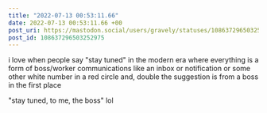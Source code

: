 ```yaml
---
title: "2022-07-13 00:53:11.66"
date: 2022-07-13 00:53:11.66 +00
post_uri: https://mastodon.social/users/gravely/statuses/108637296503252975
post_id: 108637296503252975
---
```

i love when people say "stay tuned" in the modern era where everything is a form of boss/worker communications like an inbox or notification or some other white number in a red circle and, double the suggestion is from a boss in the first place

"stay tuned, to me, the boss" lol


